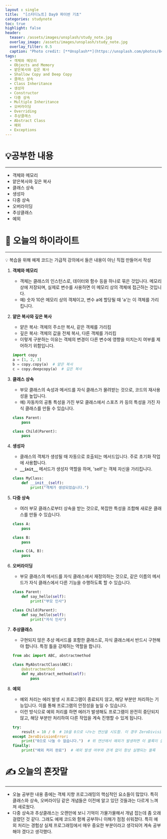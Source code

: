 ```yaml
---
layout : single
title:  "[스터디노트] Day9 파이썬 기초"
categories: studynote
toc: true
highlight: false
header:
  teaser: /assets/images/unsplash/study_note.jpg
  overlay_image: /assets/images/unsplash/study_note.jpg
  overlay_filter: 0.5
  caption: "Photo credit: [**Unsplash**](https://unsplash.com/photos/842ofHC6MaI)"
tags:
  - 객체와 메모리
  - Objects and Memory
  - 얕은복사와 깊은 복사
  - Shallow Copy and Deep Copy
  - 클래스 상속
  - Class Inheritance
  - 생성자
  - Constructor
  - 다중 상속
  - Multiple Inheritance
  - 오버라이딩
  - Overriding
  - 추상클래스
  - Abstract Class
  - 예외
  - Exceptions
---
```



# 💡공부한 내용

---

- 객체와 메모리
- 얕은복사와 깊은 복사
- 클래스 상속
- 생성자
- 다중 상속
- 오버라이딩
- 추상클래스
- 예외

# 📝 오늘의 하이라이트

---

<aside>
💡 복습을 위해 예제 코드는 가급적 강의에서 들은 내용이 아닌 직접 만들어서 작성

</aside>

1. **객체와 메모리**
    - 객체는 클래스의 인스턴스로, 데이터와 함수 등을 하나로 묶은 것입니다. 메모리 상에 저장되며, 실제로 변수를 사용하면 이 메모리 상의 객체에 접근하는 것입니다.
    - 예) 숫자 10은 메모리 상의 객체이고, 변수 a에 할당될 때 'a'는 이 객체를 가리킵니다.
2. **얕은 복사와 깊은 복사**
    - 얕은 복사: 객체의 주소만 복사, 같은 객체를 가리킴
    - 깊은 복사: 객체의 값을 전체 복사, 다른 객체를 가리킴
    - 이렇게 구분하는 이유는 객체의 변경이 다른 변수에 영향을 미치는지 여부를 제어하기 위함입니다.
    
    ```python
    import copy
    a = [1, 2, 3]
    b = copy.copy(a)  # 얕은 복사
    c = copy.deepcopy(a)  # 깊은 복사
    ```
    
3. **클래스 상속**
    - 부모 클래스의 속성과 메서드를 자식 클래스가 물려받는 것으로, 코드의 재사용성을 높입니다.
    - 예) 자동차의 공통 특성을 가진 부모 클래스에서 스포츠 카 등의 특성을 가진 자식 클래스를 만들 수 있습니다.
    
    ```python
    class Parent:
        pass
    
    class Child(Parent):
        pass
    ```
    
4. **생성자**
    - 클래스의 객체가 생성될 때 자동으로 호출되는 메서드입니다. 주로 초기화 작업에 사용합니다.
    - **`__init__`** 메서드가 생성자 역할을 하며, 'self'는 객체 자신을 가리킵니다.
    
    ```python
    class MyClass:
        def __init__(self):
            print("객체가 생성되었습니다.")
    ```
    
5. **다중 상속**
    - 여러 부모 클래스로부터 상속을 받는 것으로, 복잡한 특성을 조합해 새로운 클래스를 만들 수 있습니다.
    
    ```python
    class A:
        pass
    
    class B:
        pass
    
    class C(A, B):
        pass
    ```
    
6. **오버라이딩**
    - 부모 클래스의 메서드를 자식 클래스에서 재정의하는 것으로, 같은 이름의 메서드가 자식 클래스에서 다른 기능을 수행하도록 할 수 있습니다.
    
    ```python
    class Parent:
        def say_hello(self):
            print("부모 인사")
    
    class Child(Parent):
        def say_hello(self):
            print("자식 인사")
    ```
    
7. **추상클래스**
    - 구현되지 않은 추상 메서드를 포함한 클래스로, 자식 클래스에서 반드시 구현해야 합니다. 특정 틀을 강제하는 역할을 합니다.
    
    ```python
    from abc import ABC, abstractmethod
    
    class MyAbstractClass(ABC):
        @abstractmethod
        def my_abstract_method(self):
            pass
    ```
    
8. **예외**
    - 예외 처리는 에러 발생 시 프로그램이 종료되지 않고, 해당 부분만 처리하는 기능입니다. 이를 통해 프로그램의 안정성을 높일 수 있습니다.
    - 이런 방식으로 예외 처리를 하면 에러가 발생해도 프로그램이 완전히 중단되지 않고, 해당 부분만 처리하여 다른 작업을 계속 진행할 수 있게 됩니다.
    
    ```python
    try:
        result = 10 / 0  # 10을 0으로 나누는 연산을 시도함. 이 경우 ZeroDivisionError 예외가 발생합니다.
    except ZeroDivisionError:
        print("0으로 나눌 수 없습니다.")  # 위 연산에서 예외가 발생하면 이 블록이 실행되어 에러 메시지를 출력
    finally:
        print("예외 처리 완료")  # 예외 발생 여부와 관계 없이 항상 실행되는 블록
    ```
    

# ✍️ 오늘의 혼잣말

---

- 오늘 공부한 내용 중에는 객체 지향 프로그래밍의 핵심적인 요소들이 많았다. 특히 클래스와 상속, 오버라이딩 같은 개념들은 이전에 알고 있던 것들과는 다르게 느껴져 새로웠다.
- 다중 상속과 추상클래스는 오랜만에 보니 기억이 가물가물해서 개념 잡는데 좀 오래걸렸던 것 같다. 그래도 예제 코드와 함께 공부하니 이해가 점점 쉬워졌다. 특히 예외 처리는 경험상 실제 프로그래밍에서 매우 중요한 부분이라고 생각되어 계속 공부해야 겠다고 생각했다.